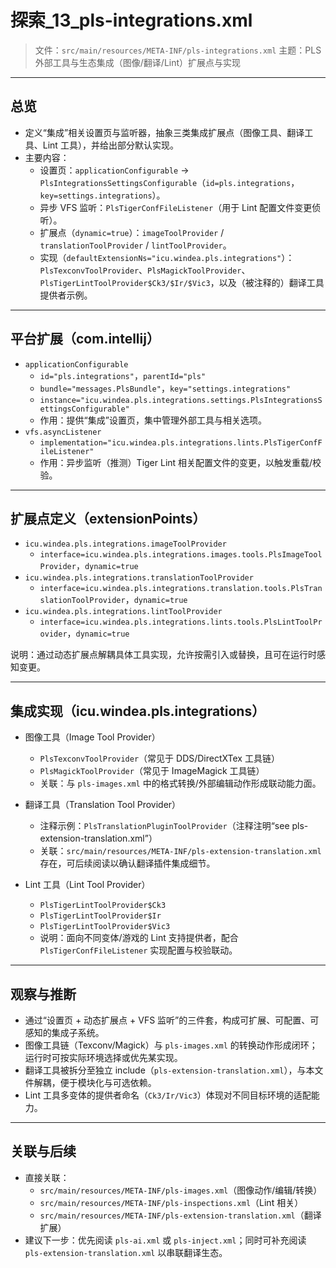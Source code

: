 # 探索_13_pls-integrations.xml

> 文件：`src/main/resources/META-INF/pls-integrations.xml`
> 主题：PLS 外部工具与生态集成（图像/翻译/Lint）扩展点与实现

---

## 总览

- 定义“集成”相关设置页与监听器，抽象三类集成扩展点（图像工具、翻译工具、Lint 工具），并给出部分默认实现。
- 主要内容：
  - 设置页：`applicationConfigurable` -> `PlsIntegrationsSettingsConfigurable`（`id=pls.integrations`，`key=settings.integrations`）。
  - 异步 VFS 监听：`PlsTigerConfFileListener`（用于 Lint 配置文件变更侦听）。
  - 扩展点（`dynamic=true`）：`imageToolProvider` / `translationToolProvider` / `lintToolProvider`。
  - 实现（`defaultExtensionNs="icu.windea.pls.integrations"`）：`PlsTexconvToolProvider`、`PlsMagickToolProvider`、`PlsTigerLintToolProvider$Ck3/$Ir/$Vic3`，以及（被注释的）翻译工具提供者示例。

---

## 平台扩展（com.intellij）

- `applicationConfigurable`
  - `id="pls.integrations"`，`parentId="pls"`
  - `bundle="messages.PlsBundle"`，`key="settings.integrations"`
  - `instance="icu.windea.pls.integrations.settings.PlsIntegrationsSettingsConfigurable"`
  - 作用：提供“集成”设置页，集中管理外部工具与相关选项。
- `vfs.asyncListener`
  - `implementation="icu.windea.pls.integrations.lints.PlsTigerConfFileListener"`
  - 作用：异步监听（推测）Tiger Lint 相关配置文件的变更，以触发重载/校验。

---

## 扩展点定义（extensionPoints）

- `icu.windea.pls.integrations.imageToolProvider`
  - `interface=icu.windea.pls.integrations.images.tools.PlsImageToolProvider`，`dynamic=true`
- `icu.windea.pls.integrations.translationToolProvider`
  - `interface=icu.windea.pls.integrations.translation.tools.PlsTranslationToolProvider`，`dynamic=true`
- `icu.windea.pls.integrations.lintToolProvider`
  - `interface=icu.windea.pls.integrations.lints.tools.PlsLintToolProvider`，`dynamic=true`

说明：通过动态扩展点解耦具体工具实现，允许按需引入或替换，且可在运行时感知变更。

---

## 集成实现（icu.windea.pls.integrations）

- 图像工具（Image Tool Provider）
  - `PlsTexconvToolProvider`（常见于 DDS/DirectXTex 工具链）
  - `PlsMagickToolProvider`（常见于 ImageMagick 工具链）
  - 关联：与 `pls-images.xml` 中的格式转换/外部编辑动作形成联动能力面。

- 翻译工具（Translation Tool Provider）
  - 注释示例：`PlsTranslationPluginToolProvider`（注释注明“see pls-extension-translation.xml”）
  - 关联：`src/main/resources/META-INF/pls-extension-translation.xml` 存在，可后续阅读以确认翻译插件集成细节。

- Lint 工具（Lint Tool Provider）
  - `PlsTigerLintToolProvider$Ck3`
  - `PlsTigerLintToolProvider$Ir`
  - `PlsTigerLintToolProvider$Vic3`
  - 说明：面向不同变体/游戏的 Lint 支持提供者，配合 `PlsTigerConfFileListener` 实现配置与校验联动。

---

## 观察与推断

- 通过“设置页 + 动态扩展点 + VFS 监听”的三件套，构成可扩展、可配置、可感知的集成子系统。
- 图像工具链（Texconv/Magick）与 `pls-images.xml` 的转换动作形成闭环；运行时可按实际环境选择或优先某实现。
- 翻译工具被拆分至独立 include（`pls-extension-translation.xml`），与本文件解耦，便于模块化与可选依赖。
- Lint 工具多变体的提供者命名（`Ck3/Ir/Vic3`）体现对不同目标环境的适配能力。

---

## 关联与后续

- 直接关联：
  - `src/main/resources/META-INF/pls-images.xml`（图像动作/编辑/转换）
  - `src/main/resources/META-INF/pls-inspections.xml`（Lint 相关）
  - `src/main/resources/META-INF/pls-extension-translation.xml`（翻译扩展）
- 建议下一步：优先阅读 `pls-ai.xml` 或 `pls-inject.xml`；同时可补充阅读 `pls-extension-translation.xml` 以串联翻译生态。
